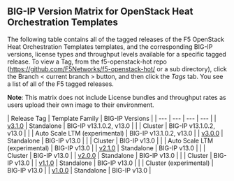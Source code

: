 ## BIG-IP Version Matrix for OpenStack Heat Orchestration Templates
The following table contains all of the tagged releases of the F5 OpenStack Heat Orchestration Templates templates, and the corresponding BIG-IP versions, license types and throughput levels available for a specific tagged release.  To view a Tag, from the f5-openstack-hot repo (https://github.com/F5Networks/f5-openstack-hot/ or a sub directory), click the Branch < current branch > button, and then click the *Tags* tab.  You see a list of all of the F5 tagged releases.

**Note**: This matrix does not include License bundles and throughput rates as users upload their own image to their environment.

| Release Tag | Template Family | BIG-IP Versions |
| --- | --- | --- | --- |
| [v3.1.0](https://github.com/F5Networks/f5-openstack-hot/releases/tag/v3.1.0) | Standalone | BIG-IP v13.1.0.2, v13.0  |
|  | Cluster | BIG-IP v13.1.0.2, v13.0   |
|  | Auto Scale LTM (experimental) | BIG-IP v13.1.0.2, v13.0  |
| [v3.0.0](https://github.com/F5Networks/f5-openstack-hot/releases/tag/v3.0.0) | Standalone | BIG-IP v13.0  |
|  | Cluster | BIG-IP v13.0   |
|  | Auto Scale LTM (experimental) | BIG-IP v13.0   |
| [v2.1.0](https://github.com/F5Networks/f5-openstack-hot/releases/tag/v2.1.0) | Standalone | BIG-IP v13.0  |
|  | Cluster | BIG-IP v13.0   |
| [v2.0.0](https://github.com/F5Networks/f5-openstack-hot/releases/tag/v2.0.0) | Standalone | BIG-IP v13.0  |
|  | Cluster | BIG-IP v13.0   |
| [v1.1.0](https://github.com/F5Networks/f5-openstack-hot/releases/tag/v1.1.0) | Standalone | BIG-IP v13.0  |
|  | Cluster (experimental) | BIG-IP v13.0   |
| [v1.0.0](https://github.com/F5Networks/f5-openstack-hot/releases/tag/v1.0.0) | Standalone | BIG-IP v13.0  |